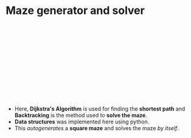 # Maze generator and solver
<p align="left">
  <img width="1=200" height="200" src="https://user-images.githubusercontent.com/121101960/233558528-3f918547-c8c3-4bdd-8bf9-86511c424f54.gif">
</p>

* Here, **Dijkstra's Algorithm** is used for finding the **shortest path** and **Backtracking** is the method used to **solve the maze**.</br>
* **Data structures** was implemented here using python.</br>
* This *autogenerates* a **square maze** and solves the maze *by itself*.
